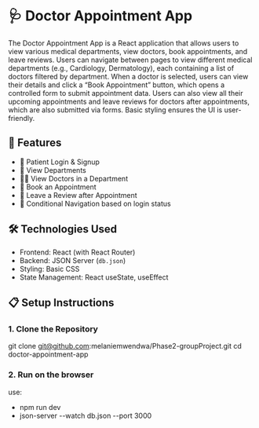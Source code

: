 # 🩺 Doctor Appointment App

The Doctor Appointment App is a React application that allows users to view various medical departments, view doctors, book appointments, and leave reviews. Users can navigate between pages to view different medical departments (e.g., Cardiology, Dermatology), each containing a list of doctors filtered by department. When a doctor is selected, users can view their details and click a “Book Appointment” button, which opens a controlled form to submit appointment data. Users can also view all their upcoming appointments and leave reviews for doctors after appointments, which are also submitted via forms. Basic styling ensures the UI is user-friendly.

## 🚀 Features

- 🔐 Patient Login & Signup
- 🏥 View Departments
- 👨‍⚕️ View Doctors in a Department
- 📅 Book an Appointment
- 📝 Leave a Review after Appointment
- 🔄 Conditional Navigation based on login status

## 🛠️ Technologies Used

- Frontend: React (with React Router)
- Backend: JSON Server (`db.json`)
- Styling: Basic CSS
- State Management: React useState, useEffect

## 📋 Setup Instructions

### 1. Clone the Repository
git clone git@github.com:melaniemwendwa/Phase2-groupProject.git
cd doctor-appointment-app

### 2. Run on the browser
use:
- npm run dev
- json-server --watch db.json --port 3000